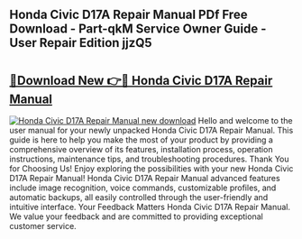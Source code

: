 ## Honda Civic D17A Repair Manual PDf Free Download - Part-qkM Service Owner Guide - User Repair Edition jjzQ5

# <h2><a href="http://bc60309.oget.top/?id=Honda+Civic+D17A+Repair+Manual">🔗Download New 👉🔴 Honda Civic D17A Repair Manual</a></h2>

[![Honda Civic D17A Repair Manual new download](https://i.imgur.com/5g1atiW.png)](http://bc60309.oget.top/?id=Honda+Civic+D17A+Repair+Manual)
Hello and welcome to the user manual for your newly unpacked Honda Civic D17A Repair Manual. This guide is here to help you make the most of your product by providing a comprehensive overview of its features, installation process, operation instructions, maintenance tips, and troubleshooting procedures. Thank You for Choosing Us! Enjoy exploring the possibilities with your new Honda Civic D17A Repair Manual! Honda Civic D17A Repair Manual advanced features include image recognition, voice commands, customizable profiles, and automatic backups, all easily controlled through the user-friendly and intuitive interface. Your Feedback Matters Honda Civic D17A Repair Manual. We value your feedback and are committed to providing exceptional customer service.
